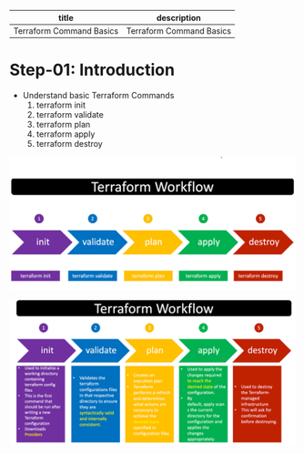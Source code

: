 | title | description |
|-------|-------------|
| Terraform Command Basics | Terraform Command Basics |

# Step-01: Introduction

- Understand basic Terraform Commands
  1. terraform init
  2. terraform validate
  3. terraform plan
  4. terraform apply
  5. terraform destroy

![TerraFormWorkFlow](./terraform-manifests/Terrafrom-WorkFlow.png)

![TFWorkFlowDetails](./terraform-manifests/Tf-WorkflowDetails.png)
